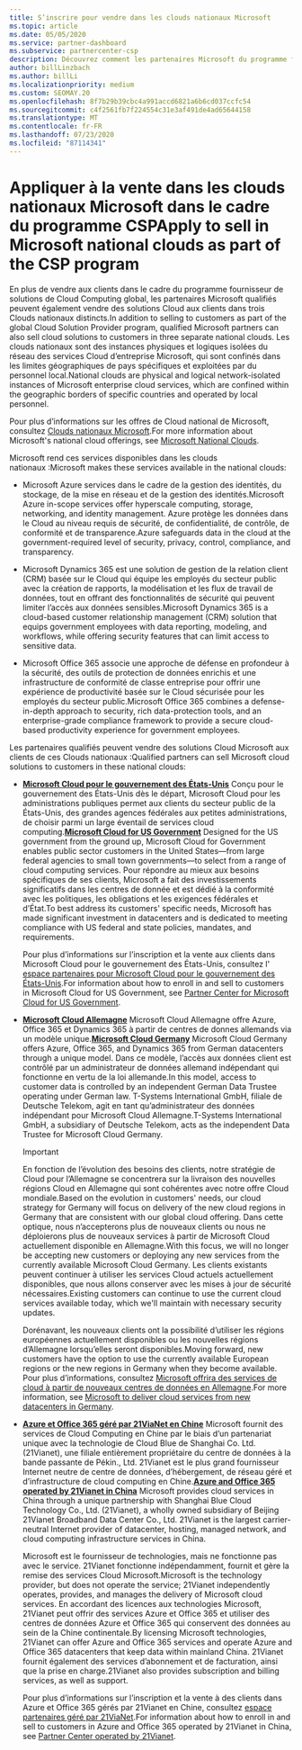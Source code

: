 ```yaml
---
title: S’inscrire pour vendre dans les clouds nationaux Microsoft
ms.topic: article
ms.date: 05/05/2020
ms.service: partner-dashboard
ms.subservice: partnercenter-csp
description: Découvrez comment les partenaires Microsoft du programme fournisseur de solutions Cloud peuvent vendre aux clients inscrits dans des clouds nationaux pris en charge.
author: billLinzbach
ms.author: billLi
ms.localizationpriority: medium
ms.custom: SEOMAY.20
ms.openlocfilehash: 8f7b29b39cbc4a991accd6821a6b6cd037ccfc54
ms.sourcegitcommit: c4f2561fb7f224554c31e3af491de4ad65644158
ms.translationtype: MT
ms.contentlocale: fr-FR
ms.lasthandoff: 07/23/2020
ms.locfileid: "87114341"
---
```

# <a name="apply-to-sell-in-microsoft-national-clouds-as-part-of-the-csp-program"></a><span data-ttu-id="79eff-103">Appliquer à la vente dans les clouds nationaux Microsoft dans le cadre du programme CSP</span><span class="sxs-lookup"><span data-stu-id="79eff-103">Apply to sell in Microsoft national clouds as part of the CSP program</span></span>

<span data-ttu-id="79eff-104">En plus de vendre aux clients dans le cadre du programme fournisseur de solutions de Cloud Computing global, les partenaires Microsoft qualifiés peuvent également vendre des solutions Cloud aux clients dans trois Clouds nationaux distincts.</span><span class="sxs-lookup"><span data-stu-id="79eff-104">In addition to selling to customers as part of the global Cloud Solution Provider program, qualified Microsoft partners can also sell cloud solutions to customers in three separate national clouds.</span></span> <span data-ttu-id="79eff-105">Les clouds nationaux sont des instances physiques et logiques isolées du réseau des services Cloud d’entreprise Microsoft, qui sont confinés dans les limites géographiques de pays spécifiques et exploitées par du personnel local.</span><span class="sxs-lookup"><span data-stu-id="79eff-105">National clouds are physical and logical network-isolated instances of Microsoft enterprise cloud services, which are confined within the geographic borders of specific countries and operated by local personnel.</span></span> 

<span data-ttu-id="79eff-106">Pour plus d’informations sur les offres de Cloud national de Microsoft, consultez [Clouds nationaux Microsoft](https://www.microsoft.com/trustcenter/cloudservices/nationalcloud).</span><span class="sxs-lookup"><span data-stu-id="79eff-106">For more information about Microsoft's national cloud offerings, see [Microsoft National Clouds](https://www.microsoft.com/trustcenter/cloudservices/nationalcloud).</span></span>

<span data-ttu-id="79eff-107">Microsoft rend ces services disponibles dans les clouds nationaux :</span><span class="sxs-lookup"><span data-stu-id="79eff-107">Microsoft makes these services available in the national clouds:</span></span>

-   <span data-ttu-id="79eff-108">Microsoft Azure services dans le cadre de la gestion des identités, du stockage, de la mise en réseau et de la gestion des identités.</span><span class="sxs-lookup"><span data-stu-id="79eff-108">Microsoft Azure in-scope services offer hyperscale computing, storage, networking, and identity management.</span></span> <span data-ttu-id="79eff-109">Azure protège les données dans le Cloud au niveau requis de sécurité, de confidentialité, de contrôle, de conformité et de transparence.</span><span class="sxs-lookup"><span data-stu-id="79eff-109">Azure safeguards data in the cloud at the government-required level of security, privacy, control, compliance, and transparency.</span></span>

-   <span data-ttu-id="79eff-110">Microsoft Dynamics 365 est une solution de gestion de la relation client (CRM) basée sur le Cloud qui équipe les employés du secteur public avec la création de rapports, la modélisation et les flux de travail de données, tout en offrant des fonctionnalités de sécurité qui peuvent limiter l’accès aux données sensibles.</span><span class="sxs-lookup"><span data-stu-id="79eff-110">Microsoft Dynamics 365 is a cloud-based customer relationship management (CRM) solution that equips government employees with data reporting, modeling, and workflows, while offering security features that can limit access to sensitive data.</span></span>

-   <span data-ttu-id="79eff-111">Microsoft Office 365 associe une approche de défense en profondeur à la sécurité, des outils de protection de données enrichis et une infrastructure de conformité de classe entreprise pour offrir une expérience de productivité basée sur le Cloud sécurisée pour les employés du secteur public.</span><span class="sxs-lookup"><span data-stu-id="79eff-111">Microsoft Office 365 combines a defense-in-depth approach to security, rich data-protection tools, and an enterprise-grade compliance framework to provide a secure cloud-based productivity experience for government employees.</span></span>

<span data-ttu-id="79eff-112">Les partenaires qualifiés peuvent vendre des solutions Cloud Microsoft aux clients de ces Clouds nationaux :</span><span class="sxs-lookup"><span data-stu-id="79eff-112">Qualified partners can sell Microsoft cloud solutions to customers in these national clouds:</span></span>

-   <span data-ttu-id="79eff-113">[**Microsoft Cloud pour le gouvernement des États-Unis**](https://www.microsoft.com/trustcenter/cloudservices/nationalcloud#Microsoft_Cloud_for_US) Conçu pour le gouvernement des États-Unis dès le départ, Microsoft Cloud pour les administrations publiques permet aux clients du secteur public de la États-Unis, des grandes agences fédérales aux petites administrations, de choisir parmi un large éventail de services cloud computing.</span><span class="sxs-lookup"><span data-stu-id="79eff-113">[**Microsoft Cloud for US Government**](https://www.microsoft.com/trustcenter/cloudservices/nationalcloud#Microsoft_Cloud_for_US) Designed for the US government from the ground up, Microsoft Cloud for Government enables public sector customers in the United States—from large federal agencies to small town governments—to select from a range of cloud computing services.</span></span> <span data-ttu-id="79eff-114">Pour répondre au mieux aux besoins spécifiques de ses clients, Microsoft a fait des investissements significatifs dans les centres de donnée et est dédié à la conformité avec les politiques, les obligations et les exigences fédérales et d’État.</span><span class="sxs-lookup"><span data-stu-id="79eff-114">To best address its customers' specific needs, Microsoft has made significant investment in datacenters and is dedicated to meeting compliance with US federal and state policies, mandates, and requirements.</span></span> 

    <span data-ttu-id="79eff-115">Pour plus d’informations sur l’inscription et la vente aux clients dans Microsoft Cloud pour le gouvernement des États-Unis, consultez l' [espace partenaires pour Microsoft Cloud pour le gouvernement des États-Unis](partner-center-for-microsoft-us-govt-cloud.md).</span><span class="sxs-lookup"><span data-stu-id="79eff-115">For information about how to enroll in and sell to customers in Microsoft Cloud for US Government, see [Partner Center for Microsoft Cloud for US Government](partner-center-for-microsoft-us-govt-cloud.md).</span></span>

-   <span data-ttu-id="79eff-116">[**Microsoft Cloud Allemagne**](https://www.microsoft.com/trustcenter/cloudservices/nationalcloud#Microsoft_Cloud_Germany) Microsoft Cloud Allemagne offre Azure, Office 365 et Dynamics 365 à partir de centres de donnes allemands via un modèle unique.</span><span class="sxs-lookup"><span data-stu-id="79eff-116">[**Microsoft Cloud Germany**](https://www.microsoft.com/trustcenter/cloudservices/nationalcloud#Microsoft_Cloud_Germany) Microsoft Cloud Germany offers Azure, Office 365, and Dynamics 365 from German datacenters through a unique model.</span></span> <span data-ttu-id="79eff-117">Dans ce modèle, l’accès aux données client est contrôlé par un administrateur de données allemand indépendant qui fonctionne en vertu de la loi allemande.</span><span class="sxs-lookup"><span data-stu-id="79eff-117">In this model, access to customer data is controlled by an independent German Data Trustee operating under German law.</span></span> <span data-ttu-id="79eff-118">T-Systems International GmbH, filiale de Deutsche Telekom, agit en tant qu’administrateur des données indépendant pour Microsoft Cloud Allemagne.</span><span class="sxs-lookup"><span data-stu-id="79eff-118">T-Systems International GmbH, a subsidiary of Deutsche Telekom, acts as the independent Data Trustee for Microsoft Cloud Germany.</span></span>

    > [!IMPORTANT]  
    > <span data-ttu-id="79eff-119">En fonction de l’évolution des besoins des clients, notre stratégie de Cloud pour l’Allemagne se concentrera sur la livraison des nouvelles régions Cloud en Allemagne qui sont cohérentes avec notre offre Cloud mondiale.</span><span class="sxs-lookup"><span data-stu-id="79eff-119">Based on the evolution in customers' needs, our cloud strategy for Germany will focus on delivery of the new cloud regions in Germany that are consistent with our global cloud offering.</span></span> <span data-ttu-id="79eff-120">Dans cette optique, nous n’accepterons plus de nouveaux clients ou nous ne déploierons plus de nouveaux services à partir de Microsoft Cloud actuellement disponible en Allemagne.</span><span class="sxs-lookup"><span data-stu-id="79eff-120">With this focus, we will no longer be accepting new customers or deploying any new services from the currently available Microsoft Cloud Germany.</span></span> <span data-ttu-id="79eff-121">Les clients existants peuvent continuer à utiliser les services Cloud actuels actuellement disponibles, que nous allons conserver avec les mises à jour de sécurité nécessaires.</span><span class="sxs-lookup"><span data-stu-id="79eff-121">Existing customers can continue to use the current cloud services available today, which we'll maintain with necessary security updates.</span></span>
    >  
    > <span data-ttu-id="79eff-122">Dorénavant, les nouveaux clients ont la possibilité d’utiliser les régions européennes actuellement disponibles ou les nouvelles régions d’Allemagne lorsqu’elles seront disponibles.</span><span class="sxs-lookup"><span data-stu-id="79eff-122">Moving forward, new customers have the option to use the currently available European regions or the new regions in Germany when they become available.</span></span> <span data-ttu-id="79eff-123">Pour plus d’informations, consultez [Microsoft offrira des services de cloud à partir de nouveaux centres de données en Allemagne](https://news.microsoft.com/europe/2018/08/31/microsoft-to-deliver-cloud-services-from-new-datacentres-in-germany-in-2019-to-meet-evolving-customer-needs/).</span><span class="sxs-lookup"><span data-stu-id="79eff-123">For more information, see [Microsoft to deliver cloud services from new datacenters in Germany](https://news.microsoft.com/europe/2018/08/31/microsoft-to-deliver-cloud-services-from-new-datacentres-in-germany-in-2019-to-meet-evolving-customer-needs/).</span></span>

    
-   <span data-ttu-id="79eff-124">[**Azure et Office 365 géré par 21ViaNet en Chine**](https://www.microsoft.com/trustcenter/cloudservices/nationalcloud#Microsoft_Cloud_for_China) Microsoft fournit des services de Cloud Computing en Chine par le biais d’un partenariat unique avec la technologie de Cloud Blue de Shanghai Co. Ltd. (21Vianet), une filiale entièrement propriétaire du centre de données à la bande passante de Pékin., Ltd. 21Vianet est le plus grand fournisseur Internet neutre de centre de données, d’hébergement, de réseau géré et d’infrastructure de cloud computing en Chine.</span><span class="sxs-lookup"><span data-stu-id="79eff-124">[**Azure and Office 365 operated by 21Vianet in China**](https://www.microsoft.com/trustcenter/cloudservices/nationalcloud#Microsoft_Cloud_for_China) Microsoft provides cloud services in China through a unique partnership with Shanghai Blue Cloud Technology Co., Ltd. (21Vianet), a wholly owned subsidiary of Beijing 21Vianet Broadband Data Center Co., Ltd. 21Vianet is the largest carrier-neutral Internet provider of datacenter, hosting, managed network, and cloud computing infrastructure services in China.</span></span> 

    <span data-ttu-id="79eff-125">Microsoft est le fournisseur de technologies, mais ne fonctionne pas avec le service. 21Vianet fonctionne indépendamment, fournit et gère la remise des services Cloud Microsoft.</span><span class="sxs-lookup"><span data-stu-id="79eff-125">Microsoft is the technology provider, but does not operate the service; 21Vianet independently operates, provides, and manages the delivery of Microsoft cloud services.</span></span> <span data-ttu-id="79eff-126">En accordant des licences aux technologies Microsoft, 21Vianet peut offrir des services Azure et Office 365 et utiliser des centres de données Azure et Office 365 qui conservent des données au sein de la Chine continentale.</span><span class="sxs-lookup"><span data-stu-id="79eff-126">By licensing Microsoft technologies, 21Vianet can offer Azure and Office 365 services and operate Azure and Office 365 datacenters that keep data within mainland China.</span></span> <span data-ttu-id="79eff-127">21Vianet fournit également des services d’abonnement et de facturation, ainsi que la prise en charge.</span><span class="sxs-lookup"><span data-stu-id="79eff-127">21Vianet also provides subscription and billing services, as well as support.</span></span>

    <span data-ttu-id="79eff-128">Pour plus d’informations sur l’inscription et la vente à des clients dans Azure et Office 365 gérés par 21Vianet en Chine, consultez [espace partenaires géré par 21ViaNet](https://msdn.microsoft.com/partner-china/index).</span><span class="sxs-lookup"><span data-stu-id="79eff-128">For information about how to enroll in and sell to customers in Azure and Office 365 operated by 21Vianet in China, see [Partner Center operated by 21Vianet](https://msdn.microsoft.com/partner-china/index).</span></span> 